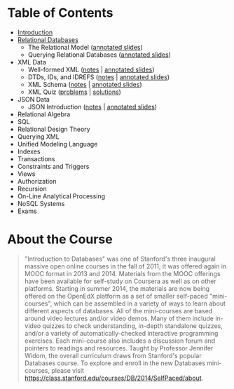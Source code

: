 # Table of Contents

- [Introduction](00_introduction/notes.md)
- [Relational Databases](01_relational-databases/summary.md)
    - The Relational Model ([annotated slides](01_relational-databases/RelationalModel.pdf))
    - Querying Relational Databases ([annotated slides](01_relational-databases/RelationalQuerying.pdf))
- XML Data
    - Well-formed XML ([notes](02_xml-data/well-formed-xml.md) | [annotated slides](02_xml-data/well-formed-xml.pdf))
    - DTDs, IDs, and IDREFS ([notes](02_xml-data/dtds.md) | [annotated slides](02_xml-data/dtds.pdf))
    - XML Schema ([notes](02_xml-data/xml-schema.md) | [annotated slides](02_xml-data/xml-schema.pdf))
    - XML Quiz ([problems](02_xml-data/xml-quiz.md) | [solutions](02_xml-data/xml-quiz-solutions.md))
- JSON Data
    - JSON Introduction ([notes](03_json-data/json-intro.md) | [annotated slides](03_json-data/json-intro.pdf))
- Relational Algebra
- SQL
- Relational Design Theory
- Querying XML
- Unified Modeling Language
- Indexes
- Transactions
- Constraints and Triggers
- Views
- Authorization
- Recursion
- On-Line Analytical Processing
- NoSQL Systems
- Exams

# About the Course

> "Introduction to Databases" was one of Stanford's three inaugural massive open online courses in the fall of 2011; it was offered again in MOOC format in 2013 and 2014. Materials from the MOOC offerings have been available for self-study on Coursera as well as on other platforms. Starting in summer 2014, the materials are now being offered on the OpenEdX platform as a set of smaller self-paced "mini-courses", which can be assembled in a variety of ways to learn about different aspects of databases. All of the mini-courses are based around video lectures and/or video demos. Many of them include in-video quizzes to check understanding, in-depth standalone quizzes, and/or a variety of automatically-checked interactive programming exercises. Each mini-course also includes a discussion forum and pointers to readings and resources. Taught by Professor Jennifer Widom, the overall curriculum draws from Stanford's popular Databases course. To explore and enroll in the new Databases mini-courses, please visit <https://class.stanford.edu/courses/DB/2014/SelfPaced/about>.

